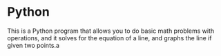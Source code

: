 # Python
This is a Python program that allows you to do basic math problems with operations, and it solves for the equation of a line, and graphs the line if given two points.a